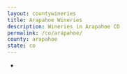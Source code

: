 ```yaml
---
layout: countywineries
title: Arapahoe Wineries
description: Wineries in Arapahoe CO
permalink: /co/arapahoe/
county: arapahoe
state: co
---
```

-
